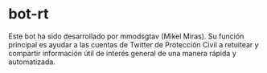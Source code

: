 # bot-rt

Este bot ha sido desarrollado por mmodsgtav (Mikel Miras).
Su función principal es ayudar a las cuentas de Twitter de Protección Civil a retuitear y compartir información útil de interés general de una manera rápida y automatizada.
